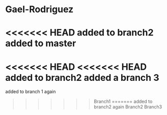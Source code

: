 # Gael-Rodriguez
<<<<<<< HEAD
added to branch2
added to master
=======
<<<<<<< HEAD
<<<<<<< HEAD
added to branch2
added a branch 3
=======
added to branch 1
again
>>>>>>> Branch1
=======
added to branch2
again
>>>>>>> Branch2
>>>>>>> Branch3
